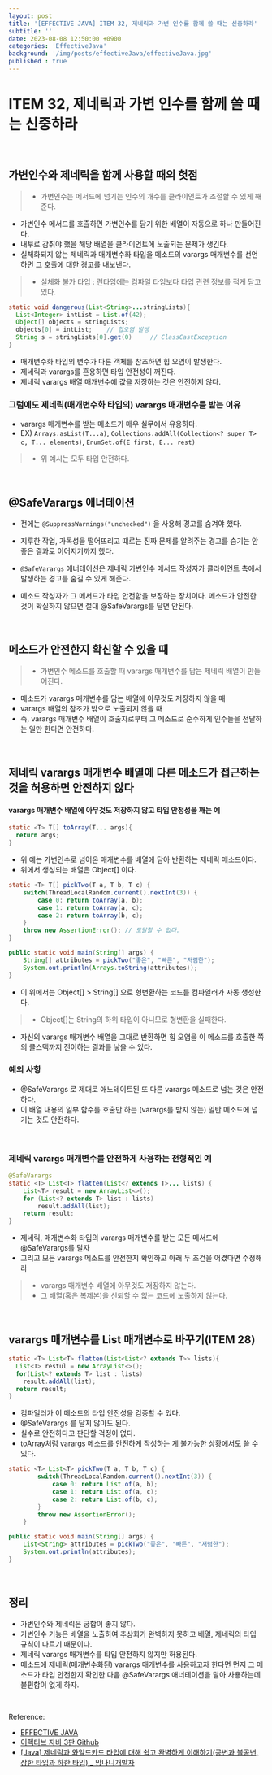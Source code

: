 ```yaml
---
layout: post
title: '[EFFECTIVE JAVA] ITEM 32, 제네릭과 가변 인수를 함께 쓸 때는 신중하라'
subtitle: ''
date: 2023-08-08 12:50:00 +0900
categories: 'EffectiveJava'
background: '/img/posts/effectiveJava/effectiveJava.jpg'
published : true
---
```


# ITEM 32, 제네릭과 가변 인수를 함께 쓸 때는 신중하라

<br>

## 가변인수와 제네릭을 함께 사용할 때의 헛점
> - 가변인수는 메서드에 넘기는 인수의 개수를 클라이언트가 조절할 수 있게 해준다.
- 가변인수 메서드를 호출하면 가변인수를 담기 위한 배열이 자동으로 하나 만들어진다. 
- 내부로 감춰야 했을 해당 배열을 클라이언트에 노출되는 문제가 생긴다.
- 실체화되지 않는 제네릭과 매개변수화 타입을 메소드의 varargs 매개변수를 선언하면 그 호출에 대한 경고를 내보낸다. 
> - 실체화 불가 타입 : 런타임에는 컴파일 타임보다 타입 관련 정보를 적게 담고 있다.


```java
static void dangerous(List<String>...stringLists){
  List<Integer> intList = List.of(42);
  Object[] objects = stringLists;
  objects[0] = intList;    // 힙오염 발생
  String s = stringLists[0].get(0)     // ClassCastException
}
```

- 매개변수화 타입의 변수가 다른 객체를 참조하면 힙 오염이 발생한다.
- 제네릭과 varargs를 혼용하면 타입 안전성이 깨진다.
- 제네릭 varargs 배열 매개변수에 값을 저장하는 것은 안전하지 않다.

### 그럼에도 제네릭(매개변수화 타입의) varargs 매개변수를 받는 이유
- varargs 매개변수를 받는 메소드가 매우 실무에서 유용하다.
- EX) `Arrays.asList(T...a)`, `Collections.addAll(Collection<? super T> c, T... elements)`, `EnumSet.of(E first, E... rest)`
> - 위 예시는 모두 타입 안전하다.

<br>

## @SafeVarargs 애너테이션
- 전에는 `@SuppressWarnings("unchecked")` 을 사용해 경고를 숨겨야 했다.
- 지루한 작업, 가독성을 떨어뜨리고 떄로는 진짜 문제를 알려주는 경고를 숨기는 안좋은 결과로 이어지기까지 했다.

-  `@SafeVarargs` 애너테이션은 제네릭 가변인수 메서드 작성자가 클라이언트 측에서 발생하는 경고를 숨길 수 있게 해준다.
- 메소드 작성자가 그 메서드가 타입 안전함을 보장하는 장치이다.  메소드가 안전한 것이 확실하지 않으면 절대 @SafeVarargs를 달면 안된다. 

<br>

## 메소드가 안전한지 확신할 수 있을 때
> - 가변인수 메소드를 호출할 때 varargs 매개변수를 담는 제네릭 배열이 만들어진다.
- 메소드가 varargs 매개변수를 담는 배열에 아무것도 저장하지 않을 때
- varargs 배열의 참조가 밖으로 노출되지 않을 때 
- 즉, varargs 매개변수 배열이 호출자로부터 그 메소드로 순수하게 인수들을 전달하는 일만 한다면 안전하다.  

<br>

## 제네릭 varargs 매개변수 배열에 다른 메소드가 접근하는 것을 허용하면 안전하지 않다

#### varargs 매개변수 배열에 아무것도 저장하지 않고 타입 안정성을 깨는 예

```java
static <T> T[] toArray(T... args){
  return args; 
}
```

- 위 예는 가변인수로 넘어온 매개변수를 배열에 담아 반환하는 제네릭 메소드이다. 
- 위에서 생성되는 배열은 Object[] 이다.

```java
static <T> T[] pickTwo(T a, T b, T c) {
    switch(ThreadLocalRandom.current().nextInt(3)) {
        case 0: return toArray(a, b);
        case 1: return toArray(a, c);
        case 2: return toArray(b, c);
    }
    throw new AssertionError(); // 도달할 수 없다.
}

public static void main(String[] args) {
    String[] attributes = pickTwo("좋은", "빠른", "저렴한");
    System.out.println(Arrays.toString(attributes));
}
```

- 이 위에서는 Object[] > String[] 으로 형변환하는 코드를 컴파일러가 자동 생성한다.
> -  Object[]는 String의 하위 타입이 아니므로 형변환을 실패한다. 
- 자신의 varargs 매개변수 배열을 그대로 반환하면 힙 오염을 이 메소드를 호출한 쪽의 콜스택까지 전이하는 결과를 낳을 수 있다.

### 예외 사항
- @SafeVarargs 로 제대로 애노테이트된 또 다른 varargs 메소드로 넘는 것은 안전하다.
- 이 배열 내용의 일부 함수를 호출만 하는 (varargs를 받지 않는) 일반 메소드에 넘기는 것도 안전하다. 

<br>

### 제네릭 varargs 매개변수를 안전하게 사용하는 전형적인 예

```java
@SafeVarargs
static <T> List<T> flatten(List<? extends T>... lists) {
    List<T> result = new ArrayList<>();
    for (List<? extends T> list : lists)
        result.addAll(list);
    return result;
}
```

- 제네릭, 매개변수화 타입의 varargs 매개변수를 받는 모든 메서드에 @SafeVarargs를 달자
- 그리고 모든 varargs 메소드를 안전한지 확인하고 아래 두 조건을 어겼다면 수정해라
> - varargs 매개변수 배열에 아무것도 저장하지 않는다.
> - 그 배열(혹은 복제본)을 신뢰할 수 없는 코드에 노출하지 않는다. 

<br>

## varargs 매개변수를 List 매개변수로 바꾸기(ITEM 28)

```java
static <T> List<T> flatten(List<List<? extends T>> lists){
  List<T> restul = new ArrayList<>();
  for(List<? extends T> list : lists)
    result.addAll(list);
  return result;
}
```

- 컴파일러가 이 메소드의 타입 안전성을 검증할 수 있다.
- @SafeVarargs 를 달지 않아도 된다.
- 실수로 안전하다고 판단할 걱정이 없다.
- toArray처럼 varargs 메소드를 안전하게 작성하는 게 불가능한 상황에서도 쓸 수 있다. 

```java
static <T> List<T> pickTwo(T a, T b, T c) {
        switch(ThreadLocalRandom.current().nextInt(3)) {
            case 0: return List.of(a, b);
            case 1: return List.of(a, c);
            case 2: return List.of(b, c);
        }
        throw new AssertionError();
    }

public static void main(String[] args) {
    List<String> attributes = pickTwo("좋은", "빠른", "저렴한");
    System.out.println(attributes);
}
```

<br>

## 정리
- 가변인수와 제네릭은 궁합이 좋지 않다.
- 가변인수 기능은 배열을 노출하여 추상화가 완벽하지 못하고 배열, 제네릭의 타입 규칙이 다르기 때문이다.
- 제네릭 varargs 매개변수를 타입 안전하지 않지만 허용된다. 
- 메소드에 제네릭(매개변수화된) varargs 매개변수를 사용하고자 한다면 먼저 그 메소드가 타입 안전한지 확인한 다음 @SafeVarargs 애너테이션을 달아 사용하는데 불편함이 없게 하자. 

<br>

Reference:

- [EFFECTIVE JAVA](https://front.wemakeprice.com/product/121854081?search_keyword=%25EC%259D%25B4%25ED%258E%2599%25ED%258B%25B0%25EB%25B8%258C%2520%25EC%259E%2590%25EB%25B0%2594&_service=5&_no=1)
- [이펙티브 자바 3판 Github](https://github.com/WegraLee/effective-java-3e-source-code)
- [[Java] 제네릭과 와일드카드 타입에 대해 쉽고 완벽하게 이해하기(공변과 불공변, 상한 타입과 하한 타입) _ 망나니개발자](https://mangkyu.tistory.com/241)
